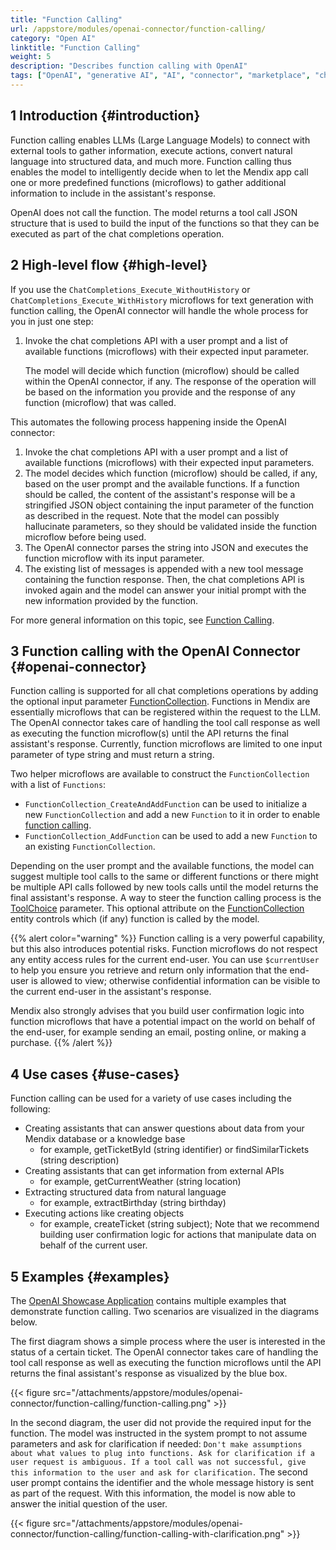 ```yaml
---
title: "Function Calling"
url: /appstore/modules/openai-connector/function-calling/
category: "Open AI"
linktitle: "Function Calling"
weight: 5
description: "Describes function calling with OpenAI"
tags: ["OpenAI", "generative AI", "AI", "connector", "marketplace", "chatgpt", "genAI", "Azure OpenAI", "function calling", "tools", "ReAct", "chat completions", "text generation"]
---
```


## 1 Introduction {#introduction}

Function calling enables LLMs (Large Language Models) to connect with external tools to gather information, execute actions, convert natural language into structured data, and much more. Function calling thus enables the model to intelligently decide when to let the Mendix app call one or more predefined functions (microflows) to gather additional information to include in the assistant's response.

OpenAI does not call the function. The model returns a tool call JSON structure that is used to build the input of the functions so that they can be executed as part of the chat completions operation.

## 2 High-level flow {#high-level}

If you use the `ChatCompletions_Execute_WithoutHistory` or `ChatCompletions_Execute_WithHistory` microflows for text generation with function calling, the OpenAI connector will handle the whole process for you in just one step:

1. Invoke the chat completions API with a user prompt and a list of available functions (microflows) with their expected input parameter.

    The model will decide which function (microflow) should be called within the OpenAI connector, if any. The response of the operation will be based on the information you provide and the response of any function (microflow) that was called.

This automates the following process happening inside the OpenAI connector:

1. Invoke the chat completions API with a user prompt and a list of available functions (microflows) with their expected input parameters.
2. The model decides which function (microflow) should be called, if any, based on the user prompt and the available functions. If a function should be called, the content of the assistant's response will be a stringified JSON object containing the input parameter of the function as described in the request.  Note that the model can possibly hallucinate parameters, so they should be validated inside the function microflow before being used.
3. The OpenAI connector parses the string into JSON and executes the function microflow with its input parameter. 
4. The existing list of messages is appended with a new tool message containing the function response. Then, the chat completions API is invoked again and the model can answer your initial prompt with the new information provided by the function.

For more general information on this topic, see [Function Calling](https://platform.openai.com/docs/guides/function-calling).

## 3 Function calling with the OpenAI Connector {#openai-connector}

Function calling is supported for all chat completions operations by adding the optional input parameter [FunctionCollection](/appstore/modules/openai-connector/#functioncollection). Functions in Mendix are essentially microflows that can be registered within the request to the LLM​. The OpenAI connector takes care of handling the tool call response as well as executing the function microflow(s) until the API returns the final assistant's response. Currently, function microflows are limited to one input parameter of type string and must return a string.

Two helper microflows are available to construct the `FunctionCollection` with a list of `Functions`:

* `FunctionCollection_CreateAndAddFunction` can be used to initialize a new `FunctionCollection` and add a new `Function` to it in order to enable [function calling](/appstore/modules/openai-connector/#chatcompletions-functioncalling).
* `FunctionCollection_AddFunction` can be used to add a new `Function` to an existing `FunctionCollection`.

Depending on the user prompt and the available functions, the model can suggest multiple tool calls to the same or different functions or there might be multiple API calls followed by new tools calls until the model returns the final assistant's response.
A way to steer the function calling process is the [ToolChoice](/appstore/modules/openai-connector/#enum-toolchoice) parameter. This optional attribute on the [FunctionCollection](/appstore/modules/openai-connector/#functioncollection) entity controls which (if any) function is called by the model.

{{% alert color="warning" %}}
Function calling is a very powerful capability, but this also introduces potential risks. Function microflows do not respect any entity access rules for the current end-user. You can use `$currentUser` to help you ensure you retrieve and return only information that the end-user is allowed to view; otherwise confidential information can be visible to the current end-user in the assistant's response.

Mendix also strongly advises that you build user confirmation logic into function microflows that have a potential impact on the world on behalf of the end-user, for example sending an email, posting online, or making a purchase.
{{% /alert %}}

## 4 Use cases {#use-cases}

Function calling can be used for a variety of use cases including the following:

* Creating assistants that can answer questions about data from your Mendix database or a knowledge base
    * for example, getTicketById (string identifier) or findSimilarTickets (string description)
* Creating assistants that can get information from external APIs
    * for example, getCurrentWeather (string location)
* Extracting structured data from natural language
    * for example, extractBirthday (string birthday)
* Executing actions like creating objects
    * for example, createTicket (string subject); Note that we recommend building user confirmation logic for actions that manipulate data on behalf of the current user.

## 5 Examples {#examples}

The [OpenAI Showcase Application](https://marketplace.mendix.com/link/component/220475) contains multiple examples that demonstrate function calling. Two scenarios are visualized in the diagrams below.

The first diagram shows a simple process where the user is interested in the status of a certain ticket. The OpenAI connector takes care of handling the tool call response as well as executing the function microflows until the API returns the final assistant's response as visualized by the blue box.

{{< figure src="/attachments/appstore/modules/openai-connector/function-calling/function-calling.png" >}}

In the second diagram, the user did not provide the required input for the function. The model was instructed in the system prompt to not assume parameters and ask for clarification if needed: `Don't make assumptions about what values to plug into functions. Ask for clarification if a user request is ambiguous. If a tool call was not successful, give this information to the user and ask for clarification.`
The second user prompt contains the identifier and the whole message history is sent as part of the request. With this information, the model is now able to answer the initial question of the user.

{{< figure src="/attachments/appstore/modules/openai-connector/function-calling/function-calling-with-clarification.png" >}}